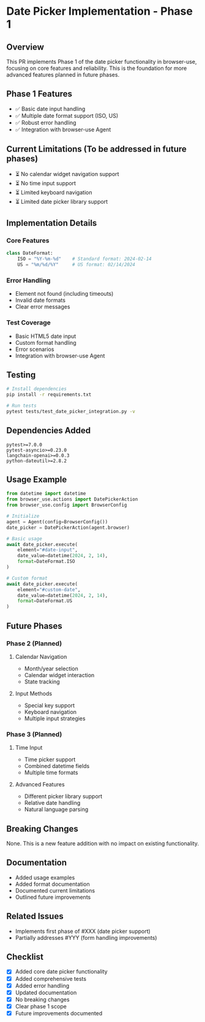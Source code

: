 # Date Picker Implementation - Phase 1

## Overview
This PR implements Phase 1 of the date picker functionality in browser-use, focusing on core features and reliability. This is the foundation for more advanced features planned in future phases.

## Phase 1 Features
- ✅ Basic date input handling
- ✅ Multiple date format support (ISO, US)
- ✅ Robust error handling
- ✅ Integration with browser-use Agent

## Current Limitations (To be addressed in future phases)
- ⏳ No calendar widget navigation support
- ⏳ No time input support
- ⏳ Limited keyboard navigation
- ⏳ Limited date picker library support

## Implementation Details

### Core Features
```python
class DateFormat:
    ISO = "%Y-%m-%d"    # Standard format: 2024-02-14
    US = "%m/%d/%Y"     # US format: 02/14/2024
```

### Error Handling
- Element not found (including timeouts)
- Invalid date formats
- Clear error messages

### Test Coverage
- Basic HTML5 date input
- Custom format handling
- Error scenarios
- Integration with browser-use Agent

## Testing
```bash
# Install dependencies
pip install -r requirements.txt

# Run tests
pytest tests/test_date_picker_integration.py -v
```

## Dependencies Added
```
pytest>=7.0.0
pytest-asyncio>=0.23.0
langchain-openai>=0.0.3
python-dateutil>=2.8.2
```

## Usage Example
```python
from datetime import datetime
from browser_use.actions import DatePickerAction
from browser_use.config import BrowserConfig

# Initialize
agent = Agent(config=BrowserConfig())
date_picker = DatePickerAction(agent.browser)

# Basic usage
await date_picker.execute(
    element="#date-input",
    date_value=datetime(2024, 2, 14),
    format=DateFormat.ISO
)

# Custom format
await date_picker.execute(
    element="#custom-date",
    date_value=datetime(2024, 2, 14),
    format=DateFormat.US
)
```

## Future Phases

### Phase 2 (Planned)
1. Calendar Navigation
   - Month/year selection
   - Calendar widget interaction
   - State tracking

2. Input Methods
   - Special key support
   - Keyboard navigation
   - Multiple input strategies

### Phase 3 (Planned)
1. Time Input
   - Time picker support
   - Combined datetime fields
   - Multiple time formats

2. Advanced Features
   - Different picker library support
   - Relative date handling
   - Natural language parsing

## Breaking Changes
None. This is a new feature addition with no impact on existing functionality.

## Documentation
- Added usage examples
- Added format documentation
- Documented current limitations
- Outlined future improvements

## Related Issues
- Implements first phase of #XXX (date picker support)
- Partially addresses #YYY (form handling improvements)

## Checklist
- [x] Added core date picker functionality
- [x] Added comprehensive tests
- [x] Added error handling
- [x] Updated documentation
- [x] No breaking changes
- [x] Clear phase 1 scope
- [x] Future improvements documented 
